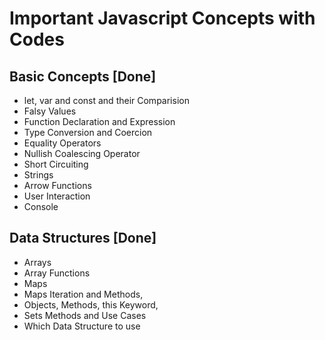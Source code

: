 # Important Javascript Concepts with Codes

## Basic Concepts [Done]
- let, var and const and their Comparision
- Falsy Values 
- Function Declaration and Expression
- Type Conversion and Coercion
- Equality Operators
- Nullish Coalescing Operator
- Short Circuiting
- Strings
- Arrow Functions
- User Interaction
- Console

## Data Structures [Done]
- Arrays
- Array Functions
- Maps
- Maps Iteration and Methods,
- Objects, Methods, this Keyword, 
- Sets Methods and Use Cases
- Which Data Structure to use


